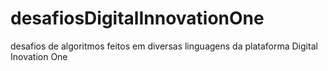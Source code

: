 # desafiosDigitalInnovationOne
desafios de algoritmos feitos em diversas linguagens da plataforma Digital Inovation One
